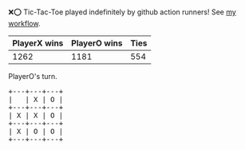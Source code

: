 :x::o: Tic-Tac-Toe played indefinitely by github action runners! See [my workflow](.github/workflows/play.yaml).

|PlayerX wins|PlayerO wins|Ties|
|-|-|-|
|1262|1181|554|

PlayerO's turn.

<pre>
+---+---+---+
|   | X | O |
+---+---+---+
| X | X | O |
+---+---+---+
| X | O | O |
+---+---+---+
</pre>